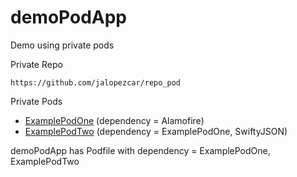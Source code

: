 # demoPodApp

Demo using private pods

Private Repo

	https://github.com/jalopezcar/repo_pod
	
Private Pods
	
 * [ExamplePodOne](https://github.com/jalopezcar/examplePodOne.git) (dependency = Alamofire)
 * [ExamplePodTwo](https://github.com/jalopezcar/examplePodTwo.git) (dependency = ExamplePodOne, SwiftyJSON)
 
 
demoPodApp has Podfile with dependency = ExamplePodOne, ExamplePodTwo
	